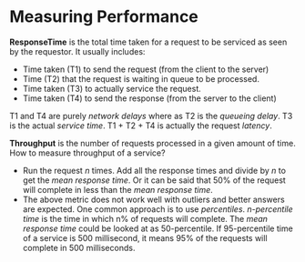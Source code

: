 # Measuring Performance

**ResponseTime** is the total time taken for a request to be serviced as seen by the requestor. It usually includes:
- Time taken (T1) to send the request (from the client to the server)
- Time (T2) that the request is waiting in queue to be processed.
- Time taken (T3) to actually service the request.
- Time taken (T4) to send the response (from the server to the client)

T1 and T4 are purely *network delays* where as T2 is the *queueing delay*. T3 is the actual *service time*. T1 + T2 + T4 is actually the request *latency*.

**Throughput** is the number of requests processed in a given amount of time. How to measure throughput of a service?
- Run the request *n* times. Add all the response times and divide by *n* to get the *mean response time*. Or it can be said that 50% of the request will complete in less than the *mean response time*.
- The above metric does not work well with outliers and better answers are expected. One common approach is to use *percentiles*. *n-percentile time* is the time in which n% of requests will complete. The *mean response time* could be looked at as 50-percentile. If 95-percentile time of a service is 500 millisecond, it means 95% of the requests will complete in 500 milliseconds.
